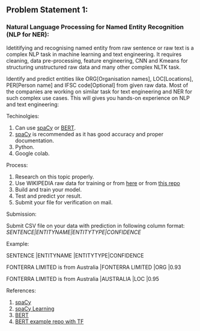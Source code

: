 ## Problem Statement 1:
### Natural Language Processing for Named Entity Recognition (NLP for NER):
Idetitifying and recognising named entity from raw sentence or raw text is a complex NLP task in machine learning and text engineering. It requires cleaning, data pre-processing, feature engineering, CNN and Kmeans for structuring unstructured raw data and many other complex NLTK task. 

Identify and predict entities like ORG[Organisation names], LOC[Locations], PER[Person name] and IFSC code[Optional] from given raw data. Most of the companies are working on similar task for text engineering and NER for such complex use cases. This will gives you hands-on experience on NLP and text engineering:

Techinolgies:

1. Can use [spaCy](https://spacy.io) or [BERT](https://github.com/google-research/bert).
2. [spaCy](https://spacy.io) is recommended as it has good accuracy and proper documentation.
3. Python.
4. Google colab.

Process:

1. Research on this topic properly.
2. Use WIKIPEDIA raw data for training or from [here](https://www.clips.uantwerpen.be/conll2003/ner/) or from [this repo](https://github.com/kyzhouhzau/BERT-NER/tree/master/data)
3. Build and train your model.
4. Test and predict yor result.
5. Submit your file for verification on mail.

Submission:

Submit CSV file on your data with prediction in following column format:
_SENTENCE|ENTITYNAME|ENTITYTYPE|CONFIDENCE_

Example:

SENTENCE                            |ENTITYNAME       |ENTITYTYPE|CONFIDENCE

FONTERRA LIMITED is from Australia  |FONTERRA LIMITED |ORG       |0.93

FONTERRA LIMITED is from Australia  |AUSTRALIA        |LOC       |0.95


References:
1. [spaCy](https://spacy.io)
2. [spaCy Learning](https://spacy.io/usage/linguistic-features)
3. [BERT](https://github.com/google-research/bert)
4. [BERT example repo with TF](https://github.com/kyzhouhzau/BERT-NER)
